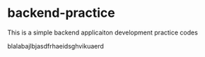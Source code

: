# backend-practice

This is a simple backend applicaiton development practice codes

blalabajlbjasdfrhaeidsghvikuaerd
